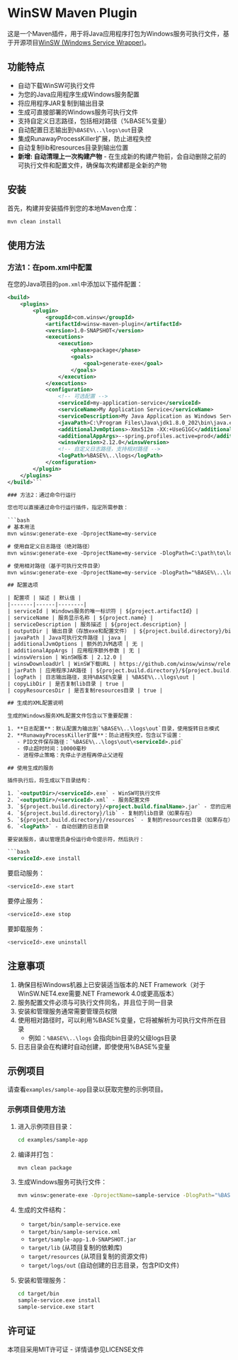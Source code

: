 # WinSW Maven Plugin

这是一个Maven插件，用于将Java应用程序打包为Windows服务可执行文件，基于开源项目[WinSW (Windows Service Wrapper)](https://github.com/winsw/winsw)。

## 功能特点

- 自动下载WinSW可执行文件
- 为您的Java应用程序生成Windows服务配置
- 将应用程序JAR复制到输出目录
- 生成可直接部署的Windows服务可执行文件
- 支持自定义日志路径，包括相对路径（%BASE%变量）
- 自动配置日志输出到`%BASE%\..\logs\out`目录
- 集成RunawayProcessKiller扩展，防止进程失控
- 自动复制lib和resources目录到输出位置
- **新增: 自动清理上一次构建产物** - 在生成新的构建产物前，会自动删除之前的可执行文件和配置文件，确保每次构建都是全新的产物

## 安装

首先，构建并安装插件到您的本地Maven仓库：

```bash
mvn clean install
```

## 使用方法

### 方法1：在pom.xml中配置

在您的Java项目的`pom.xml`中添加以下插件配置：

```xml
<build>
    <plugins>
        <plugin>
            <groupId>com.winsw</groupId>
            <artifactId>winsw-maven-plugin</artifactId>
            <version>1.0-SNAPSHOT</version>
            <executions>
                <execution>
                    <phase>package</phase>
                    <goals>
                        <goal>generate-exe</goal>
                    </goals>
                </execution>
            </executions>
            <configuration>
                <!-- 可选配置 -->
                <serviceId>my-application-service</serviceId>
                <serviceName>My Application Service</serviceName>
                <serviceDescription>My Java Application as Windows Service</serviceDescription>
                <javaPath>C:\Program Files\Java\jdk1.8.0_202\bin\java.exe</javaPath>
                <additionalJvmOptions>-Xmx512m -XX:+UseG1GC</additionalJvmOptions>
                <additionalAppArgs>--spring.profiles.active=prod</additionalAppArgs>
                <winswVersion>2.12.0</winswVersion>
                <!-- 自定义日志路径，支持相对路径 -->
                <logPath>%BASE%\..\logs</logPath>
            </configuration>
        </plugin>
    </plugins>
</build>```

### 方法2：通过命令行运行

您也可以直接通过命令行运行插件，指定所需参数：

```bash
# 基本用法
mvn winsw:generate-exe -DprojectName=my-service

# 使用自定义日志路径（绝对路径）
mvn winsw:generate-exe -DprojectName=my-service -DlogPath=C:\path\to\logs

# 使用相对路径（基于可执行文件目录）
mvn winsw:generate-exe -DprojectName=my-service -DlogPath="%BASE%\..\logs"```

## 配置选项

| 配置项 | 描述 | 默认值 |
|-------|------|--------|
| serviceId | Windows服务的唯一标识符 | ${project.artifactId} |
| serviceName | 服务显示名称 | ${project.name} |
| serviceDescription | 服务描述 | ${project.description} |
| outputDir | 输出目录（存放exe和配置文件） | ${project.build.directory}/bin |
| javaPath | Java可执行文件路径 | java |
| additionalJvmOptions | 额外的JVM选项 | 无 |
| additionalAppArgs | 应用程序额外参数 | 无 |
| winswVersion | WinSW版本 | 2.12.0 |
| winswDownloadUrl | WinSW下载URL | https://github.com/winsw/winsw/releases/download/v${winswVersion}/WinSW.NET4.exe |
| jarPath | 应用程序JAR路径 | ${project.build.directory}/${project.build.finalName}.jar |
| logPath | 日志输出路径，支持%BASE%变量 | %BASE%\..\logs\out |
| copyLibDir | 是否复制lib目录 | true |
| copyResourcesDir | 是否复制resources目录 | true |

## 生成的XML配置说明

生成的Windows服务XML配置文件包含以下重要配置：

1. **日志配置**：默认配置为输出到`%BASE%\..\logs\out`目录，使用旋转日志模式
2. **RunawayProcessKiller扩展**：防止进程失控，包含以下设置：
   - PID文件保存路径：`%BASE%\..\logs\out\<serviceId>.pid`
   - 停止超时时间：10000毫秒
   - 进程停止策略：先停止子进程再停止父进程

## 使用生成的服务

插件执行后，将生成以下目录结构：

1. `<outputDir>/<serviceId>.exe` - WinSW可执行文件
2. `<outputDir>/<serviceId>.xml` - 服务配置文件
3. `${project.build.directory}/<project.build.finalName>.jar` - 您的应用程序JAR
4. `${project.build.directory}/lib` - 复制的lib目录（如果存在）
5. `${project.build.directory}/resources` - 复制的resources目录（如果存在）
6. `<logPath>` - 自动创建的日志目录

要安装服务，请以管理员身份运行命令提示符，然后执行：

```bash
<serviceId>.exe install
```

要启动服务：

```bash
<serviceId>.exe start
```

要停止服务：

```bash
<serviceId>.exe stop
```

要卸载服务：

```bash
<serviceId>.exe uninstall
```

## 注意事项

1. 确保目标Windows机器上已安装适当版本的.NET Framework（对于WinSW.NET4.exe需要.NET Framework 4.0或更高版本）
2. 服务配置文件必须与可执行文件同名，并且位于同一目录
3. 安装和管理服务通常需要管理员权限
4. 使用相对路径时，可以利用%BASE%变量，它将被解析为可执行文件所在目录
   - 例如：`%BASE%\..\logs` 会指向bin目录的父级logs目录
5. 日志目录会在构建时自动创建，即使使用%BASE%变量

## 示例项目

请查看`examples/sample-app`目录以获取完整的示例项目。

### 示例项目使用方法

1. 进入示例项目目录：
   ```bash
   cd examples/sample-app
   ```

2. 编译并打包：
   ```bash
   mvn clean package
   ```

3. 生成Windows服务可执行文件：
   ```bash
   mvn winsw:generate-exe -DprojectName=sample-service -DlogPath="%BASE%\..\logs"
   ```

4. 生成的文件结构：
   - `target/bin/sample-service.exe`
   - `target/bin/sample-service.xml`
   - `target/sample-app-1.0-SNAPSHOT.jar`
   - `target/lib` (从项目复制的依赖库)
   - `target/resources` (从项目复制的资源文件)
   - `target/logs/out` (自动创建的日志目录，包含PID文件)

5. 安装和管理服务：
   ```bash
   cd target/bin
   sample-service.exe install
   sample-service.exe start
   ```

## 许可证

本项目采用MIT许可证 - 详情请参见LICENSE文件
